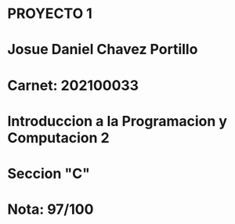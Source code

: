 # PROYECTO 1
# Josue Daniel Chavez Portillo
# Carnet: 202100033
# Introduccion a la Programacion y Computacion 2
# Seccion "C"
# Nota: 97/100
 